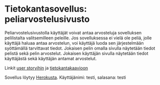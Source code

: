 # Tietokantasovellus: peliarvostelusivusto

Peliarvostelusivustolla käyttäjät voivat antaa arvosteluja sovelluksen pelilistalta valitsemilleen peleille. Jos sovelluksessa ei vielä ole peliä, jolle käyttäjä haluaa antaa arvostelun, voi käyttäjä luoda sen järjestelmään syöttämällä tarvittavat tiedot. Jokaisen pelin omalla sivulla näytetään tiedot pelistä sekä pelin arvostelut. Jokaisen käyttäjän sivulla näytetään tiedot käyttäjästä sekä käyttäjän antamat arvostelut.

Linkit [user storyihin](https://github.com/nakkekakke/tsoha2019/blob/master/documentation/user_stories.md) ja [tietokantakaavioon](https://github.com/nakkekakke/tsoha2019/blob/master/documentation/database_diagram.png)

Sovellus löytyy [Herokusta](https://game-review-site.herokuapp.com/). Käyttäjänimi: testi, salasana: testi
